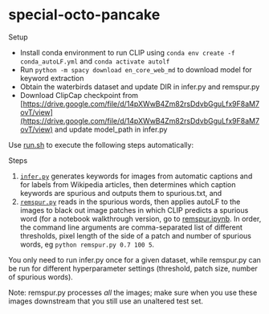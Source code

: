 # special-octo-pancake

Setup
- Install conda environment to run CLIP using `conda env create -f conda_autoLF.yml` and `conda activate autolf`
- Run `python -m spacy download en_core_web_md` to download model for keyword extraction
- Obtain the waterbirds dataset and update DIR in infer.py and remspur.py
- Download ClipCap checkpoint from [https://drive.google.com/file/d/14pXWwB4Zm82rsDdvbGguLfx9F8aM7ovT/view](https://drive.google.com/file/d/14pXWwB4Zm82rsDdvbGguLfx9F8aM7ovT/view) and update model_path in infer.py

Use [run.sh](https://github.com/soCromp/special-octo-pancake/blob/main/run.sh) to execute the following steps automatically:

Steps
1. [`infer.py`](https://github.com/soCromp/special-octo-pancake/blob/main/infer.py) generates keywords for images from automatic captions and for labels from Wikipedia articles, then determines which caption keywords are spurious and outputs them to spurious.txt, and 
2. [`remspur.py`](https://github.com/soCromp/special-octo-pancake/blob/main/remspur.py) reads in the spurious words, then applies autoLF to the images to black out image patches in which CLIP predicts a spurious word (for a notebook walkthrough version, go to [remspur.ipynb](https://github.com/soCromp/special-octo-pancake/blob/main/remspur.ipynb). In order, the command line arguments are comma-separated list of different thresholds, pixel length of the side of a patch and number of spurious words, eg `python remspur.py 0.7 100 5`.

You only need to run infer.py once for a given dataset, while remspur.py can be run for different hyperparameter settings (threshold, patch size, number of spurious words).

Note: remspur.py processes *all* the images; make sure when you use these images downstream that you still use an unaltered test set.
